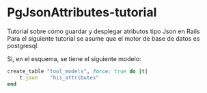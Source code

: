 # PgJsonAttributes-tutorial
Tutorial sobre cómo guardar y desplegar atributos tipo Json en Rails <br>
Para el siguiente tutorial se asume que el motor de base de datos es postgresql.

Si, en el esquema, se tiene el siguiente modelo:
```ruby
create_table "tool_models", force: true do |t|
    t.json    "his_attributes"
end
```
